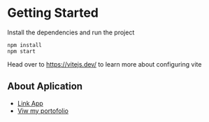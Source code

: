 # Getting Started

Install the dependencies and run the project

```
npm install
npm start
```

Head over to https://vitejs.dev/ to learn more about configuring vite

## About Aplication

- [Link App](https://chef-claude-ai.netlify.app/)
- [Viw my portofolio](https://vasymoldovanportfolio.netlify.app/)
